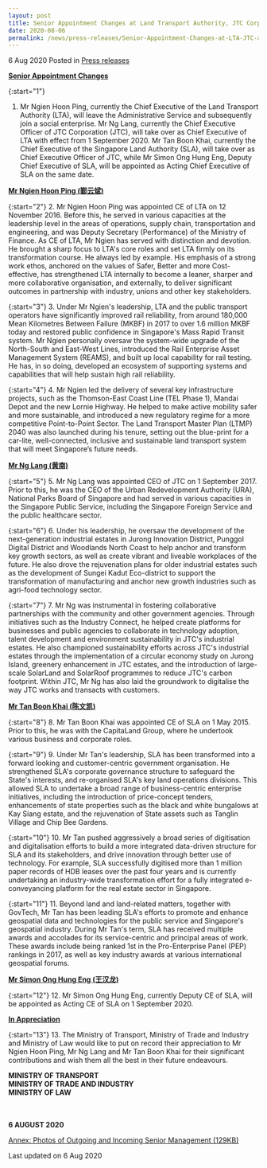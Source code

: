```yaml
---
layout: post
title: Senior Appointment Changes at Land Transport Authority, JTC Corporation and Singapore Land Authority
date: 2020-08-06
permalink: /news/press-releases/Senior-Appointment-Changes-at-LTA-JTC-and-SLA
---
```


6 Aug 2020 Posted in [Press releases](/news/press-releases)

<b><u>Senior Appointment Changes</u></b>

{:start="1"}
1. Mr Ngien Hoon Ping, currently the Chief Executive of the Land Transport Authority (LTA), will leave the Administrative Service and subsequently join a social enterprise. Mr Ng Lang, currently the Chief Executive Officer of JTC Corporation (JTC), will take over as Chief Executive of LTA with effect from 1 September 2020. Mr Tan Boon Khai, currently the Chief Executive of the Singapore Land Authority (SLA), will take over as Chief Executive Officer of JTC, while Mr Simon Ong Hung Eng, Deputy Chief Executive of SLA, will be appointed as Acting Chief Executive of SLA on the same date.  

<b><u>Mr Ngien Hoon Ping (鄞云斌)</u></b>

{:start="2"}
2. Mr Ngien Hoon Ping was appointed CE of LTA on 12 November 2016. Before this, he served in various capacities at the leadership level in the areas of operations, supply chain, transportation and engineering, and was Deputy Secretary (Performance) of the Ministry of Finance. As CE of LTA, Mr Ngien has served with distinction and devotion. He brought a sharp focus to LTA's core roles and set LTA firmly on its transformation course. He always led by example. His emphasis of a strong work ethos, anchored on the values of Safer, Better and more Cost-effective, has strengthened LTA internally to become a leaner, sharper and more collaborative organisation, and externally, to deliver significant outcomes in partnership with industry, unions and other key stakeholders.  

{:start="3"}
3. Under Mr Ngien's leadership, LTA and the public transport operators have significantly improved rail reliability, from around 180,000 Mean Kilometres Between Failure (MKBF) in 2017 to over 1.6 million MKBF today and restored public confidence in Singapore's Mass Rapid Transit system. Mr Ngien personally oversaw the system-wide upgrade of the North-South and East-West Lines, introduced the Rail Enterprise Asset Management System (REAMS), and built up local capability for rail testing. He has, in so doing, developed an ecosystem of supporting systems and capabilities that will help sustain high rail reliability.        

{:start="4"}
4. Mr Ngien led the delivery of several key infrastructure projects, such as the Thomson-East Coast Line (TEL Phase 1), Mandai Depot and the new Lornie Highway. He helped to make active mobility safer and more sustainable, and introduced a new regulatory regime for a more competitive Point-to-Point Sector. The Land Transport Master Plan (LTMP) 2040 was also launched during his tenure, setting out the blue-print for a car-lite, well-connected, inclusive and sustainable land transport system that will meet Singapore’s future needs. 

<b><u>Mr Ng Lang (黄南)</u></b>

{:start="5"}
5. Mr Ng Lang was appointed CEO of JTC on 1 September 2017. Prior to this, he was the CEO of the Urban Redevelopment Authority (URA), National Parks Board of Singapore and had served in various capacities in the Singapore Public Service, including the Singapore Foreign Service and the public healthcare sector.  

{:start="6"}
6. Under his leadership, he oversaw the development of the next-generation industrial estates in Jurong Innovation District, Punggol Digital District and Woodlands North Coast to help anchor and transform key growth sectors, as well as create vibrant and liveable workplaces of the future. He also drove the rejuvenation plans for older industrial estates such as the development of Sungei Kadut Eco-district to support the transformation of manufacturing and anchor new growth industries such as agri-food technology sector.  

{:start="7"}
7. Mr Ng was instrumental in fostering collaborative partnerships with the community and other government agencies. Through initiatives such as the Industry Connect, he helped create platforms for businesses and public agencies to collaborate in technology adoption, talent development and environment sustainability in JTC's industrial estates. He also championed sustainability efforts across JTC's industrial estates through the implementation of a circular economy study on Jurong Island, greenery enhancement in JTC estates, and the introduction of large-scale SolarLand and SolarRoof programmes to reduce JTC's carbon footprint. Within JTC, Mr Ng has also laid the groundwork to digitalise the way JTC works and transacts with customers.

<b><u>Mr Tan Boon Khai (陈文凯)</u></b>

{:start="8"}
8. Mr Tan Boon Khai was appointed CE of SLA on 1 May 2015. Prior to this, he was with the CapitaLand Group, where he undertook various business and corporate roles.  

{:start="9"}
9. Under Mr Tan's leadership, SLA has been transformed into a forward looking and customer-centric government organisation. He strengthened SLA's corporate governance structure to safeguard the State's interests, and re-organised SLA's key land operations divisions. This allowed SLA to undertake a broad range of business-centric enterprise initiatives, including the introduction of price-concept tenders, enhancements of state properties such as the black and white bungalows at Kay Siang estate, and the rejuvenation of State assets such as Tanglin Village and Chip Bee Gardens.  

{:start="10"}
10. Mr Tan pushed aggressively a broad series of digitisation and digitalisation efforts to build a more integrated data-driven structure for SLA and its stakeholders, and drive innovation through better use of technology. For example, SLA successfully digitised more than 1 million paper records of HDB leases over the past four years and is currently undertaking an industry-wide transformation effort for a fully integrated e-conveyancing platform for the real estate sector in Singapore.  

{:start="11"}
11. Beyond land and land-related matters, together with GovTech, Mr Tan has been leading SLA's efforts to promote and enhance geospatial data and technologies for the public service and Singapore's geospatial industry. During Mr Tan's term, SLA has received multiple awards and accolades for its service-centric and principal areas of work. These awards include being ranked 1st in the Pro-Enterprise Panel (PEP) rankings in 2017, as well as key industry awards at various international geospatial forums.  

<b><u>Mr Simon Ong Hung Eng (王汉龙)</u></b>

{:start="12"}
12. Mr Simon Ong Hung Eng, currently Deputy CE of SLA, will be appointed as Acting CE of SLA on 1 September 2020. 

<b><u>In Appreciation</u></b>

{:start="13"}
13. The Ministry of Transport, Ministry of Trade and Industry and Ministry of Law would like to put on record their appreciation to Mr Ngien Hoon Ping, Mr Ng Lang and Mr Tan Boon Khai for their significant contributions and wish them all the best in their future endeavours. 


<b>MINISTRY OF TRANSPORT</b>
<br><b>MINISTRY OF TRADE AND INDUSTRY</b>
<br><b>MINISTRY OF LAW</b>

<br><br><b>6 AUGUST 2020</b>


[Annex: Photos of Outgoing and Incoming Senior Management (129KB)](/files/news/press-releases/2020/8/Annex_CEPhotos.pdf)


<p class="right-side-updated">Last updated on 6 Aug 2020</p>

